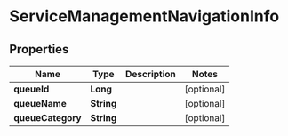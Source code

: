 

# ServiceManagementNavigationInfo


## Properties

| Name | Type | Description | Notes |
|------------ | ------------- | ------------- | -------------|
|**queueId** | **Long** |  |  [optional] |
|**queueName** | **String** |  |  [optional] |
|**queueCategory** | **String** |  |  [optional] |



